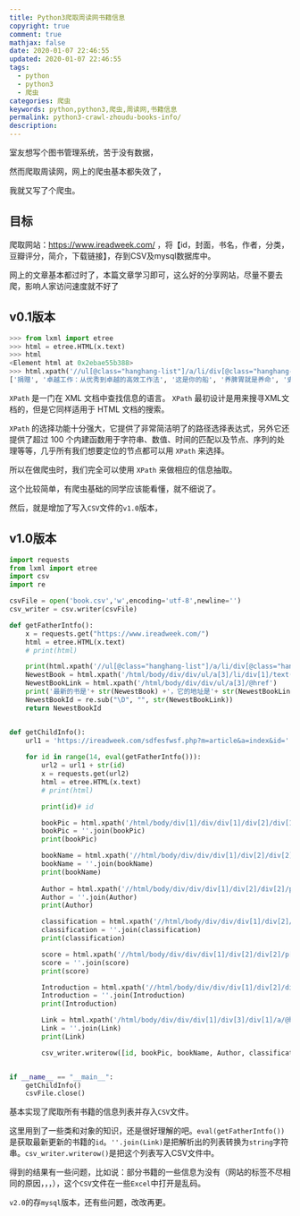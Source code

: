 ```yaml
---
title: Python3爬取周读网书籍信息
copyright: true
comment: true
mathjax: false
date: 2020-01-07 22:46:55
updated: 2020-01-07 22:46:55
tags:
  - python
  - python3
  - 爬虫
categories: 爬虫
keywords: python,python3,爬虫,周读网,书籍信息
permalink: python3-crawl-zhoudu-books-info/
description:
---
```


室友想写个图书管理系统，苦于没有数据，

然而爬取周读网，网上的爬虫基本都失效了，

我就又写了个爬虫。

<!-- more -->

## 目标

爬取网站：<https://www.ireadweek.com/> ，将【id，封面，书名，作者，分类，豆瓣评分，简介，下载链接】，存到CSV及mysql数据库中。

网上的文章基本都过时了，本篇文章学习即可，这么好的分享网站，尽量不要去爬，影响人家访问速度就不好了

## v0.1版本

```python
>>> from lxml import etree
>>> html = etree.HTML(x.text)
>>> html
<Element html at 0x2ebae55b388>
>>> html.xpath('//ul[@class="hanghang-list"]/a/li/div[@class="hanghang-list-name"]/text()')
['捐赠', '卓越工作：从优秀到卓越的高效工作法', '这是你的船', '养脾胃就是养命', '史学与红学', '三十年细说从头', '认识经济', '极简法则', '灰马酒店', '第二曲线创新', '自由的声音：大革命后的法国知识分', '与童年创伤和解：化解内心冲突的深度指南', '天使之耳', '那时的某人', '龙蛋', '鸡毛飞上天（上下册）', '黑暗地母的礼物（下）', '反溺爱', '草色连云', 'Trying Not to Try']
```

`XPath` 是一门在 XML 文档中查找信息的语言。 `XPath` 最初设计是用来搜寻XML文档的，但是它同样适用于 HTML 文档的搜索。

`XPath` 的选择功能十分强大，它提供了非常简洁明了的路径选择表达式，另外它还提供了超过 100 个内建函数用于字符串、数值、时间的匹配以及节点、序列的处理等等，几乎所有我们想要定位的节点都可以用 `XPath` 来选择。

所以在做爬虫时，我们完全可以使用 `XPath` 来做相应的信息抽取。

这个比较简单，有爬虫基础的同学应该能看懂，就不细说了。

然后，就是增加了写入`CSV`文件的`v1.0`版本，

## v1.0版本

```python
import requests
from lxml import etree
import csv
import re

csvFile = open('book.csv','w',encoding='utf-8',newline='')
csv_writer = csv.writer(csvFile)

def getFatherIntfo():
    x = requests.get("https://www.ireadweek.com/")
    html = etree.HTML(x.text)
    # print(html)

    print(html.xpath('//ul[@class="hanghang-list"]/a/li/div[@class="hanghang-list-name"]/text()'))
    NewestBook = html.xpath('/html/body/div/div/ul/a[3]/li/div[1]/text()')
    NewestBookLink = html.xpath('/html/body/div/div/ul/a[3]/@href')
    print('最新的书是'+ str(NewestBook) +'，它的地址是'+ str(NewestBookLink))
    NewestBookId = re.sub("\D", "", str(NewestBookLink))
    return NewestBookId


def getChildInfo():
    url1 = 'https://ireadweek.com/sdfesfwsf.php?m=article&a=index&id='
    
    for id in range(14, eval(getFatherIntfo())):
        url2 = url1 + str(id)
        x = requests.get(url2)
        html = etree.HTML(x.text)
        # print(html)

        print(id)# id

        bookPic = html.xpath('/html/body/div[1]/div/div[1]/div[2]/div[1]/img/@src')#封面
        bookPic = ''.join(bookPic)
        print(bookPic)

        bookName = html.xpath('//html/body/div/div/div[1]/div[2]/div[2]/p[1]/text()')# 书名
        bookName = ''.join(bookName)
        print(bookName)
        
        Author = html.xpath('//html/body/div/div/div[1]/div[2]/div[2]/p[2]/text()')# 作者
        Author = ''.join(Author)
        print(Author)

        classification = html.xpath('//html/body/div/div/div[1]/div[2]/div[2]/p[3]/text()')# 分类
        classification = ''.join(classification)
        print(classification)

        score = html.xpath('//html/body/div/div/div[1]/div[2]/div[2]/p[4]/text()')# 豆瓣评分
        score = ''.join(score)
        print(score)

        Introduction = html.xpath('//html/body/div/div/div[1]/div[2]/div[2]/p[6]/text()')# 简介
        Introduction = ''.join(Introduction)
        print(Introduction)

        Link = html.xpath('/html/body/div/div/div[1]/div[3]/div[1]/a/@href')# 下载链接
        Link = ''.join(Link)
        print(Link)

        csv_writer.writerow([id, bookPic, bookName, Author, classification, score, Introduction, Link])


if __name__ == "__main__":
    getChildInfo()
    csvFile.close()

```

基本实现了爬取所有书籍的信息列表并存入`CSV`文件。

这里用到了一些类和对象的知识，还是很好理解的吧。`eval(getFatherIntfo())`是获取最新更新的书籍的`id`。`''.join(Link)`是把解析出的列表转换为`string`字符串。`csv_writer.writerow()`是把这个列表写入CSV文件中。

得到的结果有一些问题，比如说：部分书籍的一些信息为没有（网站的标签不尽相同的原因，，，），这个`CSV`文件在一些`Excel`中打开是乱码。

`v2.0`的存`mysql`版本，还有些问题，改改再更。
